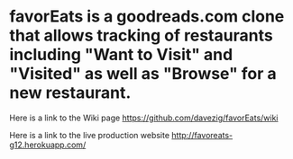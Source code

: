# favorEats is a goodreads.com clone that allows tracking of restaurants including "Want to Visit" and "Visited" as well as "Browse" for a new restaurant.

Here is a link to the Wiki page https://github.com/davezig/favorEats/wiki

Here is a link to the live production website http://favoreats-g12.herokuapp.com/
